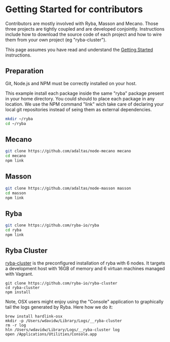 
# Getting Started for contributors

Contributors are mostly involved with Ryba, Masson and Mecano. Those three
projects are tightly coupled and are developed conjointly. Instructions include
how to download the source code of each project and how to wire them from
your own project (eg "ryba-cluster").

This page assumes you have read and understand the [Getting Started][gs]
instructions.

## Preparation

Git, Node.js and NPM must be correctly installed on your host.

This example install each package inside the same "ryba" package present in your
home directory. You could should to place each package in any location. We use
the NPM command "link" wich take care of declaring your local git repositories
instead of seing them as external dependencies.

```bash
mkdir ~/ryba
cd ~/ryba
```

## Mecano

```bash
git clone https://github.com/adaltas/node-mecano mecano
cd mecano
npm link
```

## Masson

```bash
git clone https://github.com/adaltas/node-masson masson
cd masson
npm link
```

## Ryba

```bash
git clone https://github.com/ryba-io/ryba
cd ryba
npm link
```

## Ryba Cluster

[ryba-cluster](http://github.com/ryba-io/ryba.git) is the preconfigured
installation of ryba with 6 nodes. It targets a development host with 16GB of
memory and 6 virtuan machines managed with Vagrant.

```
git clone https://github.com/ryba-io/ryba-cluster
cd ryba-cluster
npm install
```

Note, OSX users might enjoy using the "Console" application to graphically tail
the logs generated by Ryba. Here how we do it:

```
brew install hardlink-osx
mkdir -p /Users/wdavidw/Library/Logs/__ryba-cluster
rm -r log
hln /Users/wdavidw/Library/Logs/__ryba-cluster log
open /Applications/Utilities/Console.app
```

[gs]: ./getting_started.html
